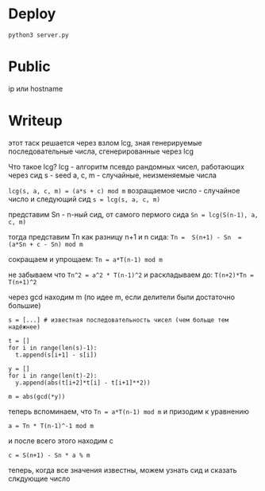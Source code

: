 


# Deploy
```
python3 server.py
```

# Public
ip или hostname

# Writeup
этот таск решается через взлом lcg, зная генерируемые последовательные числа, сгенерированные через lcg

Что такое lcg?
lcg - алгоритм псевдо рандомных чисел, работающих через сид
s - seed
a, c, m - случайные, неизменяемые числа

`lcg(s, a, c, m) = (a*s + c) mod m`
возращаемое число - случайное число и следующий сид
`s = lcg(s, a, c, m)`

представим Sn - n-ный сид, от самого пермого сида
`Sn = lcg(S(n-1), a, c, m)`

тогда представим Tn как разницу n+1 и n сида:
`Tn =  S(n+1) - Sn  =  (a*Sn + c - Sn) mod m`

сокращаем и упрощаем:
`Tn = a*T(n-1) mod m`

не забываем что `Tn^2 = a^2 * T(n-1)^2`
и раскладываем до:
`T(n+2)*Tn = T(n+1)^2`

через gcd находим m (по идее m, если делители были достаточно большие)
```
s = [...] # известная последовательность чисел (чем больще тем надёжнее)

t = []
for i in range(len(s)-1):
  t.append(s[i+1] - s[i])

y = []
for i in range(len(t)-2):
  y.append(abs(t[i+2]*t[i] - t[i+1]**2))

m = abs(gcd(*y))
```
теперь вспоминаем, что 
`Tn = a*T(n-1) mod m`
и призодим к уравнению
```
a = Tn * T(n-1)^-1 mod m
```

и после всего этого находим c
```
c = S(n+1) - Sn * a % m
```


теперь, когда все значения известны, можем узнать сид и сказать слкдующие число